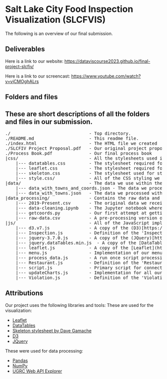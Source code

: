 # Salt Lake City Food Inspection Visualization (SLCFVIS)

The following is an overview of our final submission.
## Deliverables
Here is a link to our website:
https://dataviscourse2023.github.io/final-project-slcfiv/

Here is a link to our screencast:
https://www.youtube.com/watch?v=vjCMOghALrs

## Folders and files
These are short descriptions of all the folders and files in our submission.
---------
<pre>
./                              - Top directory.
./README.md                     - This readme file.
./index.html                    - The HTML file we created
./SLCFIV Project Proposal.pdf   - Our original project proposal
./Process Book.pdf              - Our final process book
|css/                           - All the stylesheets used in our project that work offline. All stylesheets used are in index.html
    |--- datatables.css         - The stylesheet required for using the [DataTables](https://datatables.net/) library
    |--- leaflet.css            - The stylesheet required for using the [Leaflet](https://leafletjs.com/) library
    |--- skeleton.css           - The stylesheet used for stylizing our HTML elements obtained from [Dave Gamache](https://github.com/dhg/Skeleton)
    |--- style.css/             - All of the CSS styling we added ourselves
|data/                          - The data we use within the project, already processed
    |--- data_with_towns_and_coords.json - The data we processed with town and coordinates added. This is the final one used.
    |--- data_with_towns.json   - The data we processed with towns added
|data_processing/               - Contains the raw data and scripts we used to process them
    |--- 2019-Present.csv       - The original data we received from Salt Lake County Health Department
    |--- data-cleaning.ipynb    - The Jupyter notebook where we did all data cleaning except adding towns and coordinates
    |--- getcoords.py           - Our first attempt at getting establishment coordinate data
    |--- raw-data.csv           - A pre-processing version of 2019-Present.csv
|js/                            - All of the JavaScript implementation and JavaScript libraries we used (that can run offline)
    |--- d3.v7.js               - A copy of the (D3)[https://d3js.org/] version 7 library
    |--- Inspection.js          - Definition of the 'Inspection' class
    |--- jquery-3.7.0.js        - A copy of the (JQuery)[https://jquery.com/] 3.7.0 library
    |--- jquery.dataTables.min.js  - A copy of the [DataTables](https://datatables.net/) library
    |--- leaflet.js             - A copy of the [Leaflet](https://leafletjs.com/) library
    |--- menu.js                - Implementation of our menu's logic, and our calls to DataTables library
    |--- process_data.js        - A run once script processing the data_with_towns_and_coords.json file to prepare for visualization
    |--- Restaurant.js          - Definition of the 'Restaurant' class
    |--- script.js              - Primary script for connecting all the libraries and other scripts we wrote
    |--- updateCharts.js        - Implementation for all our visualizations, the line chart, bar chart, and bubble chart
    |--- Violation.js           - Definition of the 'Violation' class
</pre>

## Attributions
Our project uses the following libraries and tools:
These are used for the visualization:
- [Leaflet](https://leafletjs.com/)
- [DataTables](https://datatables.net/)
- [Skeleton stylesheet by Dave Gamache](https://github.com/dhg/Skeleton)
- [D3](https://d3js.org/)
- [JQuery](https://jquery.com/)

These were used for data processing:
- [Pandas](https://pandas.pydata.org/)
- [NumPy](https://numpy.org/doc/stable/index.html)
- [UGRC Web API Explorer](https://api.mapserv.utah.gov/)
